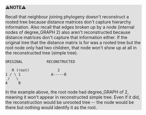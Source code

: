 <div style="margin:2em; background-color: #e0e0e0;">

<strong>⚠️NOTE️️️⚠️</strong>

Recall that neighbour joining phylogeny doesn't reconstruct a rooted tree because distance matrices don't capture hierarchy information. Also recall that edges broken up by a node (internal nodes of degree_GRAPH 2) also aren't reconstructed because distance matrices don't capture that information either. If the original tree that the distance matrix is for was a rooted tree but the root node only had two children, that node won't show up at all in the reconstructed tree (simple tree).

```{svgbob}
ORIGINAL           RECONSTRUCTED   

   R (root)             2
1 / \ 1              A-----B
 /   \
A     B
```

In the example above, the root node had degree_GRAPH of 2, meaning it won't appear in reconstructed simple tree. Even if it did, the reconstruction would be unrooted tree -- the node would be there but nothing would identify it as the root.
</div>

